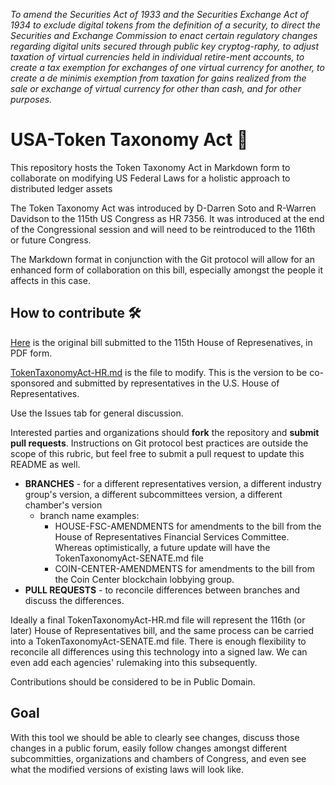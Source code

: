 *To amend the Securities Act of 1933 and the Securities Exchange Act of 1934 to exclude digital tokens from the definition of a security, to direct the Securities and Exchange Commission to enact certain regulatory changes regarding digital units secured through public key cryptog-raphy, to adjust taxation of virtual currencies held in individual retire-ment accounts, to create a tax exemption for exchanges of one virtual currency for another, to create a de minimis exemption from taxation for gains realized from the sale or exchange of virtual currency for other than cash, and for other purposes.*

# USA-Token Taxonomy Act 💎
This repository hosts the Token Taxonomy Act in Markdown form to collaborate on modifying US Federal Laws for a holistic approach to distributed ledger assets

The Token Taxonomy Act was introduced by D-Darren Soto and R-Warren Davidson to the 115th US Congress as HR 7356. It was introduced at the end of the Congressional session and will need to be reintroduced to the 116th or future Congress.

The Markdown format in conjunction with the Git protocol will allow for an enhanced form of collaboration on this bill, especially amongst the people it affects in this case.

## How to contribute 🛠

[Here](HR-7356-Token-Taxonomy-Act-of-2018.pdf) is the original bill submitted to the 115th House of Represenatives, in PDF form.

[TokenTaxonomyAct-HR.md](TokenTaxonomyAct-HR.md) is the file to modify. This is the version to be co-sponsored and submitted by representatives in the U.S. House of Representatives.

Use the Issues tab for general discussion.

Interested parties and organizations should **fork** the repository and **submit pull requests**. Instructions on Git protocol best practices are outside the scope of this rubric, but feel free to submit a pull request to update this README as well.

* **BRANCHES** - for a different representatives version, a different industry group's version, a different subcommittees version, a different chamber's version
  * branch name examples: 
    * HOUSE-FSC-AMENDMENTS for amendments to the bill from the House of Representatives Financial Services Committee. Whereas optimistically, a future update will have the TokenTaxonomyAct-SENATE.md file
    * COIN-CENTER-AMENDMENTS for amendments to the bill from the Coin Center blockchain lobbying group. 
* **PULL REQUESTS** - to reconcile differences between branches and discuss the differences.

Ideally a final TokenTaxonomyAct-HR.md file will represent the 116th (or later) House of Representatives bill, and the same process can be carried into a TokenTaxonomyAct-SENATE.md file. There is enough flexibility to reconcile all differences using this technology into a signed law. We can even add each agencies' rulemaking into this subsequently.

Contributions should be considered to be in Public Domain.

## Goal

With this tool we should be able to clearly see changes, discuss those changes in a public forum, easily follow changes amongst different subcommitties, organizations and chambers of Congress, and even see what the modified versions of existing laws will look like.
